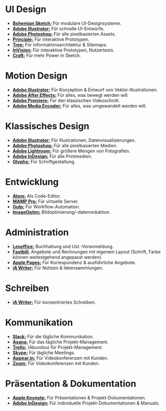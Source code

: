 # UI Design
- [**Bohemian Sketch:**](http://www.sketchapp.com) Für modulare UI-Designsysteme.
- [**Adobe Illustrator:**](http://www.adobe.com/illustrator) Für schnelle UI-Entwürfe.
- [**Adobe Photoshop:**](http://www.adobe.com/photoshop) Für alle pixelbasierten Assets.
- [**Principle:**](http://www.principleformac.com) Für interaktive Prototypen.
- [**Tree:**](http://www.topoftree.jp/en) Für Informationsarchitektur & Sitemaps.
- [**InVision:**](http://www.invisionapp.com) Für interaktive Prototypen, Nutzertests.
- [**Craft:**](http://www.invisionapp.com/craft) Für mehr Power in Sketch.

# Motion Design
- [**Adobe Illustrator:**](http://www.adobe.com/illustrator) Für Konzeption & Entwurf von Vektor-Illustrationen.
- [**Adobe After Effects:**](http://www.adobe.com/aftereffects) Für alles, was bewegt werden will.
- [**Adobe Premiere:**](http://www.adobe.com/premiere) Für den klassischen Videoschnitt.
- [**Adobe Media Encoder:**](http://www.adobe.com/products/media-encoder.html) Für alles, was umgewandelt werden will.

# Klassisches Design
- [**Adobe Illustrator:**](http://www.adobe.com/illustrator) Für Illustrationen, Datenvisualisierungen.
- [**Adobe Photoshop:**](http://www.adobe.com/photoshop) Für alle pixelbasierten Medien.
- [**Adobe Lightroom:**](http://www.adobe.com/lightroom) Für größere Mengen von Fotografien.
- [**Adobe InDesign:**](http://www.adobe.com/indesign) Für alle Printmedien.
- [**Glyphs:**](http://www.glyphsapp.com) Für Schriftgestaltung.

# Entwicklung
- [**Atom:**](http://www.atom.io) Als Code-Editor.
- [**MAMP Pro:**](http://www.mamp.info) Für virtuelle Server.
- [**Gulp:**](http://www.gulpjs.com) Für Workflow-Automation.
- [**ImageOptim:**](http://www.imageoptim.com) Bildoptimierung/-datenreduktion.

# Administration
- [**Lexoffice:**](http://www.lexoffice.de) Buchhaltung und Ust.-Voranmeldung.
- [**Fastbill:**](http://www.fastbill.com) Angebote und Rechnungen mit eigenem Layout (Schrift, Farbe können weitestgehend angepasst werden).
- [**Apple Pages:**](http://www.apple.com/pages) Für Korrespondenz & ausführliche Angebote.
- [**iA Writer:**](http://www.ia.net/writer) Für Notizen & Ideensammlungen.

# Schreiben
- [**iA Writer:**](http://www.ia.net/writer) Für konzentriertes Schreiben.

# Kommunikation
- [**Slack:**](http://www.slack.com) Für die tägliche Kommunikation.
- [**Asana:**](http://www.asana.com) Für das tägliche Projekt-Management.
- [**Trello:**](http://www.trello.com) (Abundzu) für Projekt-Management.
- [**Skype:**](http://www.skype.com) Für tägliche Meetings.
- [**Appear.in:**](http://www.appear.in) Für Videokonferenzen mit Kunden.
- [**Zoom:**](http://www.zoom.us) Für Videokonferenzen mit Kunden.

# Präsentation & Dokumentation
- [**Apple Keynote:**](http://www.apple.com/keynote) Für Präsentationen & Projekt-Dokumentationen.
- [**Adobe InDesign:**](http://www.adobe.com/indesign) Für individuelle Projekt-Dokumentationen & Manuals.
